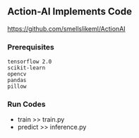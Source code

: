 ## Action-AI Implements Code
https://github.com/smellslikeml/ActionAI
### Prerequisites
```
tensorflow 2.0
scikit-learn
opencv
pandas
pillow
```


### Run Codes
* train >> train.py  
* predict >> inference.py  
